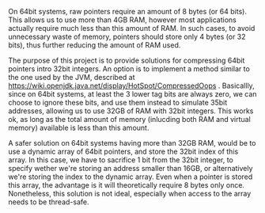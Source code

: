 On 64bit systems, raw pointers require an amount of 8 bytes (or 64 bits). This allows us to use more than 4GB RAM, however most applications actually require much less than this amount of RAM. In such cases, to avoid unnecessary waste of memory, pointers should store only 4 bytes (or 32 bits), thus further reducing the amount of RAM used.

The purpose of this project is to provide solutions for compressing 64bit pointers intro 32bit integers. An option is to implement a method similar to the one used by the JVM, described at https://wiki.openjdk.java.net/display/HotSpot/CompressedOops . Basicallly, since on 64bit systems, at least the 3 lower tag bits are always zero, we can choose to ignore these bits, and use them instead to simulate 35bit addresses, allowing us to use 32GB of RAM with 32bit integers. This works ok, as long as the total amount of memory (inlucding both RAM and virtual memory) available is less than this amount.

A safer solution on 64bit systems having more than 32GB RAM, would be to use a dynamic array of 64bit pointers, and store the 32bit index of this array. In this case, we have to sacrifice 1 bit from the 32bit integer, to specify wether we're storing an address smaller than 16GB, or alternatively we're storing the index to the dynamic array. Even when a pointer is stored this array, the advantage is it will theoretically require 8 bytes only once. Nonetheless, this solution is not ideal, especially when access to the array needs to be thread-safe.

